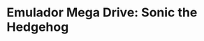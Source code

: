<!DOCTYPE html>
<html>

<head>
  <title></title>
</head>

<body>
  <h1>Emulador Mega Drive: Sonic the Hedgehog</h1>

<div style="width:640px;height:480px;max-width:100%">
        <div id="game"></div>
      </div>
<script type="text/javascript">
    EJS_player = '#game';
    EJS_gameUrl = 'https:/tutorial-github.pgbbll.repl.co/roms/md/sonic.md'; // Url da rom do jogo
    EJS_core = 'segaMD';
</script>
<script src="https://www.emulatorjs.com/loader.js"></script>

</body>

</html>
